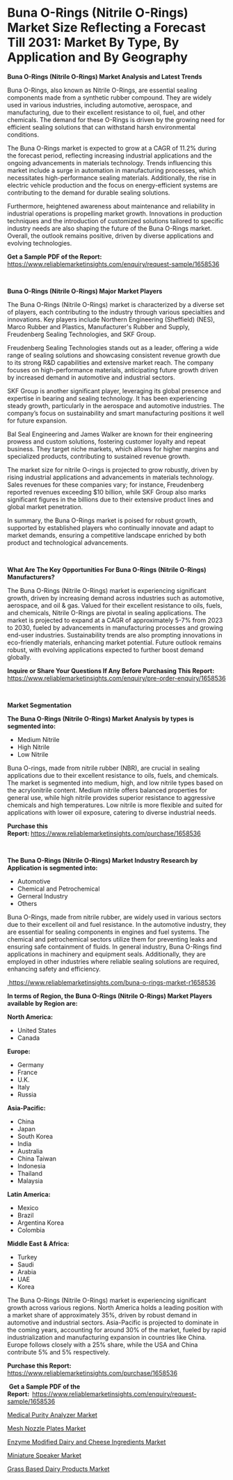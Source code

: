 <p><h1>Buna O-Rings (Nitrile O-Rings) Market Size Reflecting a Forecast Till 2031: Market By Type, By Application and By Geography</h1></p><p><strong>Buna O-Rings (Nitrile O-Rings) Market Analysis and Latest Trends</strong></p>
<p><p>Buna O-Rings, also known as Nitrile O-Rings, are essential sealing components made from a synthetic rubber compound. They are widely used in various industries, including automotive, aerospace, and manufacturing, due to their excellent resistance to oil, fuel, and other chemicals. The demand for these O-Rings is driven by the growing need for efficient sealing solutions that can withstand harsh environmental conditions.</p><p>The Buna O-Rings market is expected to grow at a CAGR of 11.2% during the forecast period, reflecting increasing industrial applications and the ongoing advancements in materials technology. Trends influencing this market include a surge in automation in manufacturing processes, which necessitates high-performance sealing materials. Additionally, the rise in electric vehicle production and the focus on energy-efficient systems are contributing to the demand for durable sealing solutions.</p><p>Furthermore, heightened awareness about maintenance and reliability in industrial operations is propelling market growth. Innovations in production techniques and the introduction of customized solutions tailored to specific industry needs are also shaping the future of the Buna O-Rings market. Overall, the outlook remains positive, driven by diverse applications and evolving technologies.</p></p>
<p><strong>Get a Sample PDF of the Report:&nbsp;</strong> <a href="https://www.reliablemarketinsights.com/enquiry/request-sample/1658536?utm_campaign=1338&utm_medium=2&utm_source=Github&utm_content=ia&utm_term=28092024&utm_id=buna-o-rings-nitrile-o-rings">https://www.reliablemarketinsights.com/enquiry/request-sample/1658536</a></p>
<p>&nbsp;</p>
<p><strong>Buna O-Rings (Nitrile O-Rings) Major Market Players</strong></p>
<p><p>The Buna O-Rings (Nitrile O-Rings) market is characterized by a diverse set of players, each contributing to the industry through various specialties and innovations. Key players include Northern Engineering (Sheffield) (NES), Marco Rubber and Plastics, Manufacturer's Rubber and Supply, Freudenberg Sealing Technologies, and SKF Group.</p><p>Freudenberg Sealing Technologies stands out as a leader, offering a wide range of sealing solutions and showcasing consistent revenue growth due to its strong R&D capabilities and extensive market reach. The company focuses on high-performance materials, anticipating future growth driven by increased demand in automotive and industrial sectors.</p><p>SKF Group is another significant player, leveraging its global presence and expertise in bearing and sealing technology. It has been experiencing steady growth, particularly in the aerospace and automotive industries. The company’s focus on sustainability and smart manufacturing positions it well for future expansion.</p><p>Bal Seal Engineering and James Walker are known for their engineering prowess and custom solutions, fostering customer loyalty and repeat business. They target niche markets, which allows for higher margins and specialized products, contributing to sustained revenue growth.</p><p>The market size for nitrile O-rings is projected to grow robustly, driven by rising industrial applications and advancements in materials technology. Sales revenues for these companies vary; for instance, Freudenberg reported revenues exceeding $10 billion, while SKF Group also marks significant figures in the billions due to their extensive product lines and global market penetration.</p><p>In summary, the Buna O-Rings market is poised for robust growth, supported by established players who continually innovate and adapt to market demands, ensuring a competitive landscape enriched by both product and technological advancements.</p></p>
<p>&nbsp;</p>
<p><strong>What Are The Key Opportunities For Buna O-Rings (Nitrile O-Rings) Manufacturers?</strong></p>
<p><p>The Buna O-Rings (Nitrile O-Rings) market is experiencing significant growth, driven by increasing demand across industries such as automotive, aerospace, and oil & gas. Valued for their excellent resistance to oils, fuels, and chemicals, Nitrile O-Rings are pivotal in sealing applications. The market is projected to expand at a CAGR of approximately 5-7% from 2023 to 2030, fueled by advancements in manufacturing processes and growing end-user industries. Sustainability trends are also prompting innovations in eco-friendly materials, enhancing market potential. Future outlook remains robust, with evolving applications expected to further boost demand globally.</p></p>
<p><strong>Inquire or Share Your Questions If Any Before Purchasing This Report:</strong> <a href="https://www.reliablemarketinsights.com/enquiry/pre-order-enquiry/1658536?utm_campaign=1338&utm_medium=2&utm_source=Github&utm_content=ia&utm_term=28092024&utm_id=buna-o-rings-nitrile-o-rings">https://www.reliablemarketinsights.com/enquiry/pre-order-enquiry/1658536</a></p>
<p>&nbsp;</p>
<p><strong>Market Segmentation</strong></p>
<p><strong>The Buna O-Rings (Nitrile O-Rings) Market Analysis by types is segmented into:</strong></p>
<p><ul><li>Medium Nitrile</li><li>High Nitrile</li><li>Low Nitrile</li></ul></p>
<p><p>Buna O-rings, made from nitrile rubber (NBR), are crucial in sealing applications due to their excellent resistance to oils, fuels, and chemicals. The market is segmented into medium, high, and low nitrile types based on the acrylonitrile content. Medium nitrile offers balanced properties for general use, while high nitrile provides superior resistance to aggressive chemicals and high temperatures. Low nitrile is more flexible and suited for applications with lower oil exposure, catering to diverse industrial needs.</p></p>
<p><strong>Purchase this Report:&nbsp;</strong><a href="https://www.reliablemarketinsights.com/purchase/1658536?utm_campaign=1338&utm_medium=2&utm_source=Github&utm_content=ia&utm_term=28092024&utm_id=buna-o-rings-nitrile-o-rings">https://www.reliablemarketinsights.com/purchase/1658536</a></p>
<p>&nbsp;</p>
<p><strong>The Buna O-Rings (Nitrile O-Rings) Market Industry Research by Application is segmented into:</strong></p>
<p><ul><li>Automotive</li><li>Chemical and Petrochemical</li><li>Gerneral Industry</li><li>Others</li></ul></p>
<p><p>Buna O-Rings, made from nitrile rubber, are widely used in various sectors due to their excellent oil and fuel resistance. In the automotive industry, they are essential for sealing components in engines and fuel systems. The chemical and petrochemical sectors utilize them for preventing leaks and ensuring safe containment of fluids. In general industry, Buna O-Rings find applications in machinery and equipment seals. Additionally, they are employed in other industries where reliable sealing solutions are required, enhancing safety and efficiency.</p></p>
<p><a href="https://www.reliablemarketinsights.com/buna-o-rings-market-r1658536?utm_campaign=1338&utm_medium=2&utm_source=Github&utm_content=ia&utm_term=28092024&utm_id=buna-o-rings-nitrile-o-rings">&nbsp;https://www.reliablemarketinsights.com/buna-o-rings-market-r1658536</a></p>
<p><strong>In terms of Region, the Buna O-Rings (Nitrile O-Rings) Market Players available by Region are:</strong></p>
<p>
    <p> <strong> North America: </strong>
        <ul>
            <li>United States</li>
            <li>Canada</li>
        </ul>
        </p> 
    <p> <strong> Europe: </strong>
        <ul>
            <li>Germany</li>
            <li>France</li>
            <li>U.K.</li>
            <li>Italy</li>
            <li>Russia</li>
        </ul>
        </p> 
    <p> <strong> Asia-Pacific: </strong>
        <ul>
            <li>China</li>
            <li>Japan</li>
            <li>South Korea</li>
            <li>India</li>
            <li>Australia</li>
            <li>China Taiwan</li>
            <li>Indonesia</li>
            <li>Thailand</li>
            <li>Malaysia</li>
        </ul>
        </p> 
    <p> <strong> Latin America: </strong>
        <ul>
            <li>Mexico</li>
            <li>Brazil</li>
            <li>Argentina Korea</li>
            <li>Colombia</li>
        </ul>
        </p> 
    <p> <strong> Middle East & Africa: </strong>
        <ul>
            <li>Turkey</li>
            <li>Saudi</li>
            <li>Arabia</li>
            <li>UAE</li>
            <li>Korea</li>
        </ul>
    </p>
    </p>
<p><p>The Buna O-Rings (Nitrile O-Rings) market is experiencing significant growth across various regions. North America holds a leading position with a market share of approximately 35%, driven by robust demand in automotive and industrial sectors. Asia-Pacific is projected to dominate in the coming years, accounting for around 30% of the market, fueled by rapid industrialization and manufacturing expansion in countries like China. Europe follows closely with a 25% share, while the USA and China contribute 5% and 5% respectively.</p></p>
<p><strong>Purchase this Report: </strong><a href="https://www.reliablemarketinsights.com/purchase/1658536?utm_campaign=1338&utm_medium=2&utm_source=Github&utm_content=ia&utm_term=28092024&utm_id=buna-o-rings-nitrile-o-rings">https://www.reliablemarketinsights.com/purchase/1658536</a></p>
<p>&nbsp;<strong>Get a Sample PDF of the Report:&nbsp;&nbsp;</strong><a href="https://www.reliablemarketinsights.com/enquiry/request-sample/1658536?utm_campaign=1338&utm_medium=2&utm_source=Github&utm_content=ia&utm_term=28092024&utm_id=buna-o-rings-nitrile-o-rings">https://www.reliablemarketinsights.com/enquiry/request-sample/1658536</a></p>
<p><strong></strong></p>
<p><p><a href="https://www.linkedin.com/pulse/market-forecasting-change-global-medical-purity-analyzer-dynamics-3spde?trackingId=vM2phhzRSUy23OTvc5ezkQ%3D%3D&utm_campaign=1338&utm_medium=2&utm_source=Github&utm_content=ia&utm_term=28092024&utm_id=buna-o-rings-nitrile-o-rings">Medical Purity Analyzer Market</a></p><p><a href="https://www.linkedin.com/pulse/mesh-nozzle-plates-market-size-type-metals-alloysengineered-xzaee?trackingId=SI89Vr%2BYT7m4VD0FMJ0CYQ%3D%3D&utm_campaign=1338&utm_medium=2&utm_source=Github&utm_content=ia&utm_term=28092024&utm_id=buna-o-rings-nitrile-o-rings">Mesh Nozzle Plates Market</a></p><p><a href="https://issuu.com/reportprime-2/docs/enzyme-modified-dairy-and-cheese-in_fee1a0dbc1eaf4?utm_campaign=1338&utm_medium=2&utm_source=Github&utm_content=ia&utm_term=28092024&utm_id=buna-o-rings-nitrile-o-rings">Enzyme Modified Dairy and Cheese Ingredients Market</a></p><p><a href="https://www.linkedin.com/pulse/pioneering-growth-analyzing-global-miniature-speaker-market-umiff?trackingId=ZZ%2BH7lI7QjeDpD%2Bosn%2BExg%3D%3D&utm_campaign=1338&utm_medium=2&utm_source=Github&utm_content=ia&utm_term=28092024&utm_id=buna-o-rings-nitrile-o-rings">Miniature Speaker Market</a></p><p><a href="https://issuu.com/reportprime-2/docs/grass-based-dairy-products-market-s_b039f1f36cd3d6?utm_campaign=1338&utm_medium=2&utm_source=Github&utm_content=ia&utm_term=28092024&utm_id=buna-o-rings-nitrile-o-rings">Grass Based Dairy Products Market</a></p></p>
